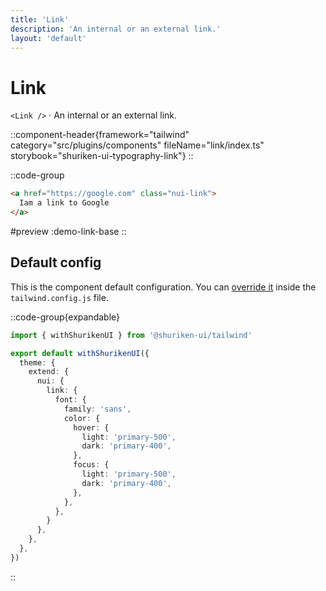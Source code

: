```yaml
---
title: 'Link'
description: 'An internal or an external link.'
layout: 'default'
---
```


# Link

`<Link />` · An internal or an external link.

::component-header{framework="tailwind" category="src/plugins/components" fileName="link/index.ts" storybook="shuriken-ui-typography-link"}
::

::code-group

```html [demo-link-base.vue]
<a href="https://google.com" class="nui-link">
  Iam a link to Google
</a>
```

#preview
:demo-link-base
::

## Default config

This is the component default configuration. You can [override it](/docs/tailwind/theming/configuration) inside the `tailwind.config.js` file.

::code-group{expandable}

```ts [tailwind.config.ts]
import { withShurikenUI } from '@shuriken-ui/tailwind'

export default withShurikenUI({
  theme: {
    extend: {
      nui: {
        link: {
          font: {
            family: 'sans',
            color: {
              hover: {
                light: 'primary-500',
                dark: 'primary-400',
              },
              focus: {
                light: 'primary-500',
                dark: 'primary-400',
              },
            },
          },
        }
      },
    },
  },
})
```
::